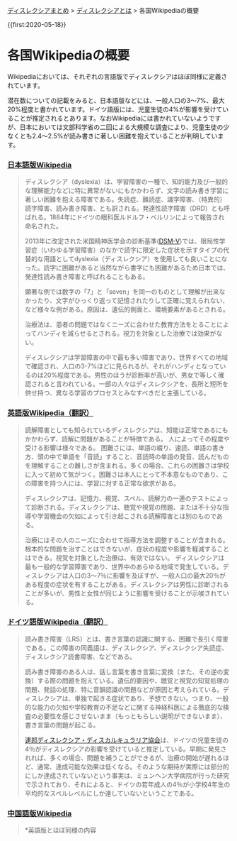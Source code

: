 <p class="breadcrumbs"><a href="../index.md">ディスレクシアまとめ</a> > <a href="index.md">ディスレクシアとは</a> > 各国Wikipediaの概要

{{first:2020-05-18}}

# 各国Wikipediaの概要
Wikipediaにおいては、それぞれの言語版でディスレクシアはほぼ同様に定義されています。

潜在数についての記載をみると、日本語版などには、一般人口の3～7%、最大20%程度と書かれています。ドイツ語版には、児童生徒の4%が影響を受けていることが推定されるとあります。なおWikipediaには書かれていないようですが、日本においては文部科学省の二回による大規模な調査により、児童生徒の少なくとも2.4～2.5%が読み書きに著しい困難を抱えていることが判明しています。
### [日本語版Wikipedia](https://ja.wikipedia.org/wiki/%E3%83%87%E3%82%A3%E3%82%B9%E3%83%AC%E3%82%AF%E3%82%B7%E3%82%A2)
> ディスレクシア（dyslexia）は、学習障害の一種で、知的能力及び一般的な理解能力などに特に異常がないにもかかわらず、文字の読み書き学習に著しい困難を抱える障害である。失読症、難読症、識字障害、（特異的）読字障害、読み書き障害、とも訳される。発達性読字障害（DRD）とも呼ばれる。1884年にドイツの眼科医ルドルフ・ベルリンによって報告され命名された。
>
> 2013年に改定された米国精神医学会の診断基準([DSM-V](https://dsm.psychiatryonline.org/doi/book/10.1176/appi.books.9780890425596))では、限局性学習症（いわゆる学習障害）のなかで読字に限定した症状を示すタイプの代替的な用語としてdyslexia（ディスレクシア）を使用しても良いことになった。読字に困難があると当然ながら書字にも困難があるため日本では、発達性読み書き障害と呼ばれることもある。
>
> 顕著な例では数字の「7」と「seven」を同一のものとして理解が出来なかったり、文字がひっくり返って記憶されたりして正確に覚えられない、など様々な例がある。原因は、遺伝的側面と、環境要素があるとされる。
>
> 治療法は、患者の問題ではなくニーズに合わせた教育方法をとることによってハンディを減らせるとされる。視力を対象とした治療では効果がない。
>
> ディスレクシアは学習障害の中で最も多い障害であり、世界すべての地域で確認され、人口の3-7%ほどに見られるが、それがハンディとなっているのは20%程度である。男性のほうが診断率が高いが、男女で等しく確認されると言われている。一部の人々はディスレクシアを、長所と短所を併せ持つ、異なる学習のプロセスとみなすべきだと主張している。

### [英語版Wikipedia（翻訳）](https://en.wikipedia.org/wiki/Dyslexia)
> 読解障害としても知られているディスレクシアは、知能は正常であるにもかかわらず、読解に問題があることが特徴である。 人によってその程度や受ける影響は様々である。 困難さには、単語の綴り、速読、単語の書き方、頭の中で単語を「音読」すること、音読時の単語の発音、読んだものを理解することの難しさが含まれる。多くの場合、これらの困難さは学校に入って初めて気がつく。困難さは本人にとって不本意なものであり、この障害を持つ人には、学習に対する正常な欲求がある。
> 
> ディスレクシアは、記憶力、視覚、スペル、読解力の一連のテストによって診断される。ディスレクシアは、聴覚や視覚の問題、または不十分な指導や学習機会の欠如によって引き起こされる読解障害とは別のものである。
>
> 治療にはその人のニーズに合わせて指導方法を調整することが含まれる。 根本的な問題を治すことはできないが、症状の程度や影響を軽減することはできる。視覚を対象とした治療は、有効ではない。 ディスレクシアは最も一般的な学習障害であり、世界中のあらゆる地域で発生している。ディスレクシアは人口の3～7％に影響を及ぼすが、一般人口の最大20％がある程度の症状を有することがある。ディスレクシアは男性に診断されることが多いが、男性と女性が同じように影響を受けることが示唆されている。

### [ドイツ語版Wikipedia（翻訳）](https://de.wikipedia.org/wiki/Lese-_und_Rechtschreibst%C3%B6rung)
> 読み書き障害（LRS）とは、書き言葉の認識に関する、困難で長引く障害である。この障害の同義語は、ディスレクシア、ディスレクシア失読症、ディスレクシア読書障害、などである。
>
> 読み書き障害のある人は、話し言葉を書き言葉に変換（また、その逆の変換）する際の問題を抱えている。遺伝的要因や、聴覚と視覚の知覚処理の問題、発話の処理、特に音韻認識の問題などが原因と考えられている。ディスレクシアは、単独で起きる症状であり、予想できない。つまり、一般的な能力の欠如や学校教育の不足などに関する神経科医による徹底的な検査の必要性を感じさせないまま（もっともらしい説明ができないまま）、書き言葉の問題が起こる。
> 
> [連邦ディスレクシア・ディスカルキュラリア協会](https://www.bvl-legasthenie.de/)は、ドイツの児童生徒の4％がディスレクシアの影響を受けていると推定している。早期に発見されれば、多くの場合、問題を補うことができるが、治療の開始が遅れるほど、通常、達成可能な効果は低くなる。そのような期待が実際には部分的にしか達成されていないという事実は、ミュンヘン大学病院が行った研究で示されており、それによると、ドイツの若年成人の4％が小学校4年生の平均的なスペルレベルにしか達していないということである。

### [中国語版Wikipedia](https://zh.wikipedia.org/wiki/%E5%A4%B1%E8%AE%80%E7%97%87)
>*英語版とほぼ同様の内容

